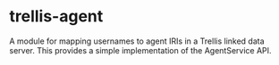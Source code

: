 # trellis-agent

A module for mapping usernames to agent IRIs in a Trellis linked data server.
This provides a simple implementation of the AgentService API.

